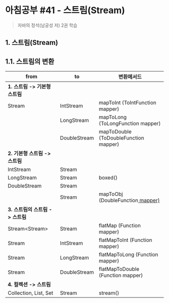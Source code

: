 # 아침공부 #41 - 스트림(Stream)
>자바의 정석(남궁성 저) 2권 학습  


## 1. 스트림(Stream)

## 1.1. 스트림의 변환

|from|to|변환메서드|
|---|---|---|
|**1. 스트림 -> 기본형 스트림**|
|Stream<T>|IntStream|mapToInt (ToIntFunction<T> mapper)|
||LongStream|mapToLong (ToLongFunction<T> mapper)|
||DoubleStream|mapToDouble (ToDoubleFunction<T> mapper)|
|**2. 기본형 스트림 -> 스트림**|
|IntStream|Stream<Integer>| 
|LongStream|Stream<Long>|boxed()
|DoubleStream|Stream<Double>|
||Stream<U>|mapToObj (DoubleFunction<U> mapper)
|**3. 스트림의 스트림 -> 스트림**|
|Stream<Stream<T>>|Stream<T>|flatMap (Function mapper)|
|Stream<IntStream>|IntStream|flatMapToInt (Function mapper)|
|Stream<LongStream>|LongStream|flatMapToLong (Function mapper)|
|Stream<DoubleStream>|DoubleStream|flatMapToDouble (Function mapper)|
|**4. 컬렉션 -> 스트림**|
|Collection<T>, List<T>, Set<T>|Stream<t>|stream()|
